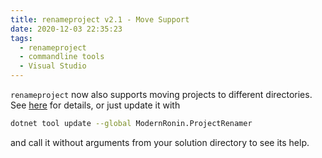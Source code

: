 ```yaml
---
title: renameproject v2.1 - Move Support
date: 2020-12-03 22:35:23
tags:
  - renameproject
  - commandline tools
  - Visual Studio
---
```


`renameproject` now also supports moving projects to different directories. See [here](https://github.com/ModernRonin/ProjectRenamer#release-history) for details, or just update it with

```sh
dotnet tool update --global ModernRonin.ProjectRenamer
```

and call it without arguments from your solution directory to see its help.






